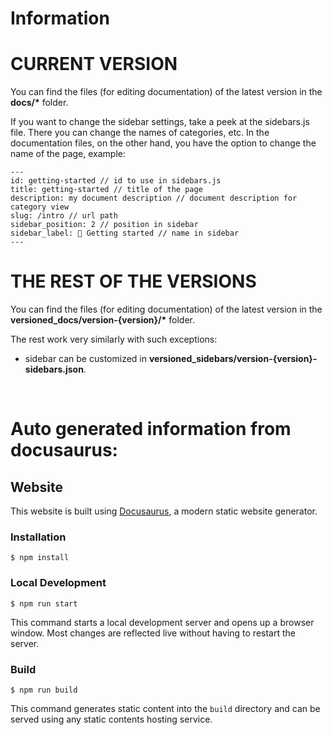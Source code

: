 

# Information

# CURRENT VERSION

You can find the files (for editing documentation) of the latest version in the **docs/\*** folder.

If you want to change the sidebar settings, take a peek at the sidebars.js file. There you can change the names of categories, etc. In the documentation files, on the other hand, you have the option to change the name of the page, example:

```
---
id: getting-started // id to use in sidebars.js
title: getting-started // title of the page
description: my document description // document description for category view
slug: /intro // url path
sidebar_position: 2 // position in sidebar
sidebar_label: 🚀 Getting started // name in sidebar
---
```

# THE REST OF THE VERSIONS

You can find the files (for editing documentation) of the latest version in the **versioned_docs/version-{version}/\*** folder.

The rest work very similarly with such exceptions:

- sidebar can be customized in **versioned_sidebars/version-{version}-sidebars.json**.

<br>

# Auto generated information from docusaurus:

## Website

This website is built using [Docusaurus](https://docusaurus.io/), a modern static website generator.

### Installation

```
$ npm install
```

### Local Development

```
$ npm run start
```

This command starts a local development server and opens up a browser window. Most changes are reflected live without having to restart the server.

### Build

```
$ npm run build
```

This command generates static content into the `build` directory and can be served using any static contents hosting service.

